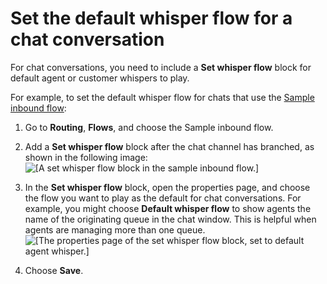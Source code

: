 # Set the default whisper flow for a chat conversation<a name="set-default-whisper-flow-for-chat"></a>

For chat conversations, you need to include a **Set whisper flow** block for default agent or customer whispers to play\.

For example, to set the default whisper flow for chats that use the [Sample inbound flow](sample-inbound-flow.md):

1. Go to **Routing**, **Flows**, and choose the Sample inbound flow\. 

1. Add a **Set whisper flow** block after the chat channel has branched, as shown in the following image:  
![\[A set whisper flow block in the sample inbound flow.\]](http://docs.aws.amazon.com/connect/latest/adminguide/images/set-whisper-flow-default-chat-sample.png)

1. In the **Set whisper flow** block, open the properties page, and choose the flow you want to play as the default for chat conversations\. For example, you might choose **Default whisper flow** to show agents the name of the originating queue in the chat window\. This is helpful when agents are managing more than one queue\.   
![\[The properties page of the set whisper flow block, set to default agent whisper.\]](http://docs.aws.amazon.com/connect/latest/adminguide/images/set-whisper-flow-properties3.png)

1. Choose **Save**\.